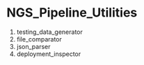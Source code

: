 # NGS_Pipeline_Utilities
1) testing_data_generator
2) file_comparator
3) json_parser
4) deployment_inspector
